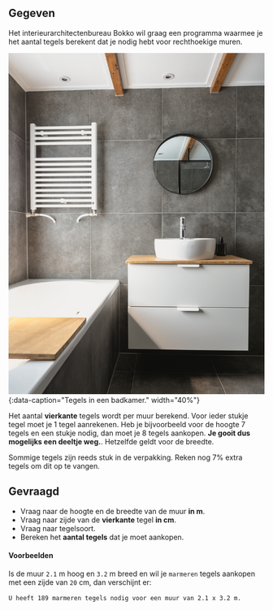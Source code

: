## Gegeven
Het interieurarchitectenbureau Bokko wil graag een programma waarmee je het aantal tegels berekent dat je nodig hebt voor rechthoekige muren.

![Tegels in een badkamer.](media/sven-brandsma.jpg "Foto door Sven Brandsma op Unsplash."){:data-caption="Tegels in een badkamer." width="40%"}

Het aantal **vierkante** tegels wordt per muur berekend. Voor ieder stukje tegel moet je 1 tegel aanrekenen. Heb je bijvoorbeeld voor de hoogte 7 tegels en een stukje nodig, dan moet je 8 tegels aankopen. **Je gooit dus mogelijks een deeltje weg.**. Hetzelfde geldt voor de breedte. 

Sommige tegels zijn reeds stuk in de verpakking. Reken nog 7% extra tegels om dit op te vangen.


## Gevraagd
- Vraag naar de hoogte en de breedte van de muur **in m**.
- Vraag naar zijde van de **vierkante** tegel **in cm**.
- Vraag naar tegelsoort.
- Bereken het **aantal tegels** dat je moet aankopen.

#### Voorbeelden
Is de muur `2.1` m hoog en `3.2` m breed en wil je `marmeren` tegels aankopen met een zijde van `20` cm, dan verschijnt er:
```
U heeft 189 marmeren tegels nodig voor een muur van 2.1 x 3.2 m.
```
